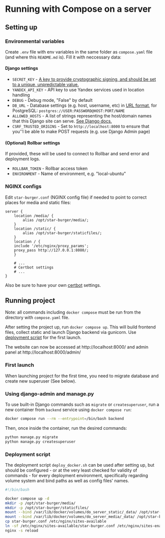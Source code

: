# Running with Compose on a server

## Setting up

### Environmental variables

Create `.env` file with env variables in the same folder as `compose.yaml` file (and where this `README.md` is). Fill it with neccessary data:

#### Django settings
- `SECRET_KEY` - [A key to provide cryptographic signing, and should be set to a unique, unpredictable value.](https://docs.djangoproject.com/en/4.2/ref/settings/#secret-key)
- `YANDEX_API_KEY` - API key to use Yandex services used in location handling
- `DEBUG` - Debug mode, "False" by default
- `DB_URL` - Database settings (e.g. host, username, etc) in [URL format](https://github.com/jazzband/dj-database-url#url-schema), for PostgreSQL: `postgres://USER:PASSWORD@HOST:PORT/NAME`
- `ALLOWED_HOSTS` - A list of strings representing the host/domain names that this Django site can serve. [See Django docs.](https://docs.djangoproject.com/en/4.2/ref/settings/#allowed-hosts)
- `CSRF_TRUSTED_ORIGINS` - Set to `http://localhost:8000` to ensure that you''l be able to make POST requests (e.g. use Django Admin page)


#### (Optional) Rollbar settings
If provided, these will be used to connect to Rollbar and send error and deployment logs.
- `ROLLBAR_TOKEN` - Rollbar access token
- `ENVIRONMENT` - Name of environment, e.g. "local-ubuntu"

### NGINX configs

Edit `star-burger.conf` (NGINX config file) if needed to point to correct places for media and static files:
```nginx
server {
    location /media/ {
        alias /opt/star-burger/media/;
    }
    location /static/ {
        alias /opt/star-burger/staticfiles/;
    }
    location / {
    include '/etc/nginx/proxy_params';
    proxy_pass http://127.0.0.1:8080/;
    }

    # ...
    # Certbot settings
    # ...
}
```
Also be sure to have your own [certbot](https://certbot.eff.org/) settings.

## Running project

Note: all commands including `docker compose` must be run from the directory with `compose.yaml` file.

After setting the project up, run `docker compose up`. This will build frontend files, collect static and launch Django backend via gunicorn. Use [deployment script](#deployment-script) for the first launch.

The website can now be accessed at http://localhost:8000/ and admin panel at http://localhost:8000/admin/

### First launch
When launching project for the first time, you need to migrate database and create new superuser (See below).

### Using django-admin and manage.py

To use built-in Django commands such as `migrate` or `createsuperuser`, run a new container from `backend` service using `docker compose run`:

```sh
docker compose run --rm --entrypoint=/bin/bash backend
```

Then, once inside the container, run the desired commands:

```sh
python manage.py migrate
python manage.py createsuperuser
```

### Deployment script

The deployment script `deploy_docker.sh` can be used after setting up, but should be configured - or at the very least checked for validity of commands - for every deployment environment, specifically regarding volume system and bind paths as well as config files' names.

```sh
#!/bin/bash

docker compose up -d
mkdir -p /opt/star-burger/media/
mkdir -p /opt/star-burger/staticfiles/
mount --bind /var/lib/docker/volumes/do_server_static/_data/ /opt/star-burger/staticfiles/
mount --bind /var/lib/docker/volumes/do_server_media/_data/ /opt/star-burger/media/
cp star-burger.conf /etc/nginx/sites-available
ln -sf /etc/nginx/sites-available/star-burger.conf /etc/nginx/sites-enabled
nginx -s reload
```
